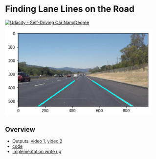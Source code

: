 # **Finding Lane Lines on the Road** 
[![Udacity - Self-Driving Car NanoDegree](https://s3.amazonaws.com/udacity-sdc/github/shield-carnd.svg)](http://www.udacity.com/drive)

<img src="img/step6.png" width="480" alt="Combined Image" />

Overview
---
* Outputs: [video 1](https://youtu.be/mnNc1lqebHI), [video 2](https://youtu.be/3iS_FffYM_k)
* [code](Main.ipynb)
* [Implementation write up ](writeup_template.md)
